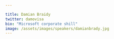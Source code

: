 ```yaml
---

title: Damian Braidy
twitter: damovisa
bio: "Microsoft corporate shill"
image: /assets/images/speakers/damianbrady.jpg
---
```

